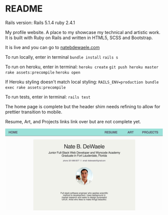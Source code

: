 # README
Rails version: Rails 5.1.4
ruby 2.4.1

My profile website.  A place to my showcase my technical and artistic work.  It is built with Ruby on Rails and written in HTML5, SCSS and Bootstrap.

It is live and you can go to [natebdewaele.com](https://natebdewaele.com)

To run locally, enter in terminal
`bundle install`
`rails s`

To run on heroku, enter in terminal:
`heroku create`
`git push heroku master`
`rake assets:precompile`
`heroku open`

If Heroku styling doesn't match local styling:
`RAILS_ENV=production bundle exec rake assets:precompile`

To run tests, enter in terminal:
`rails test`

The home page is complete but the header shim needs refining to allow for prettier transition to mobile.  

Resume, Art, and Projects links link over but are not complete yet.

![Screenshot of Home for portfolio site](/app/assets/images/profile_site_sc.png?raw=true "Home Page")

